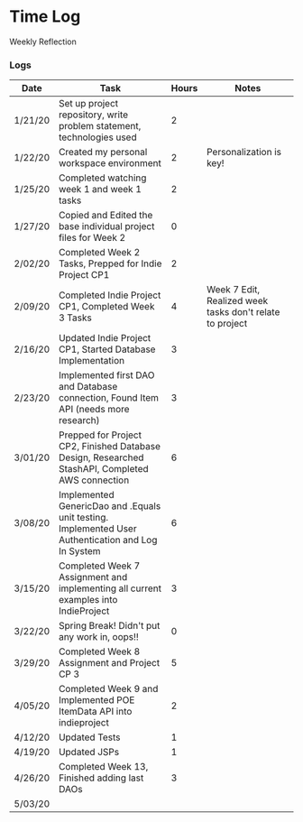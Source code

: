 # Time Log
Weekly Reflection
### Logs 
| Date | Task | Hours | Notes|
|------|------|-------|------|
| 1/21/20| Set up project repository, write problem statement, technologies used| 2 | |
| 1/22/20| Created my personal workspace environment| 2 | Personalization is key!|
| 1/25/20| Completed watching week 1 and week 1 tasks| 2| |
| 1/27/20| Copied and Edited the base individual project files for Week 2 | 0| |
| 2/02/20| Completed Week 2 Tasks, Prepped for Indie Project CP1| 2| |
| 2/09/20| Completed Indie Project CP1, Completed Week 3 Tasks| 4| Week 7 Edit, Realized week tasks don't relate to project|
| 2/16/20| Updated Indie Project CP1, Started Database Implementation| 3| |
| 2/23/20| Implemented first DAO and Database connection, Found Item API (needs more research)| 3|
| 3/01/20| Prepped for Project CP2, Finished Database Design, Researched StashAPI, Completed AWS connection| 6| |
| 3/08/20| Implemented GenericDao and .Equals unit testing. Implemented User Authentication and Log In System | 6| |
| 3/15/20| Completed Week 7 Assignment and implementing all current examples into IndieProject| 3| |
| 3/22/20| Spring Break! Didn't put any work in, oops!!| 0| |
| 3/29/20| Completed Week 8 Assignment and Project CP 3| 5| |
| 4/05/20| Completed Week 9 and Implemented POE ItemData API into indieproject| 2| |
| 4/12/20| Updated Tests | 1| |
| 4/19/20| Updated JSPs | 1| |
| 4/26/20| Completed Week 13, Finished adding last DAOs | 3| |
| 5/03/20| | |